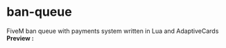 # ban-queue
FiveM ban queue with payments system written in Lua and AdaptiveCards
<br>
**Preview :**

